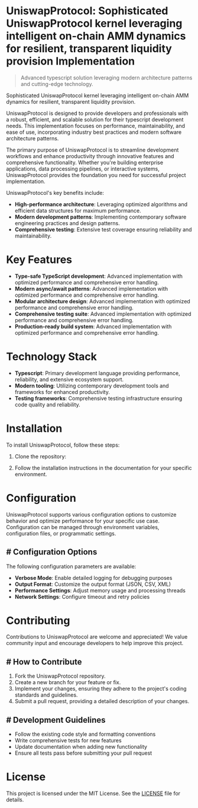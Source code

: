 <!-- fallback_UniswapProtocol_20251008120530_58496 -->

# UniswapProtocol: Sophisticated UniswapProtocol kernel leveraging intelligent on-chain AMM dynamics for resilient, transparent liquidity provision Implementation
> Advanced typescript solution leveraging modern architecture patterns and cutting-edge technology.

Sophisticated UniswapProtocol kernel leveraging intelligent on-chain AMM dynamics for resilient, transparent liquidity provision.

UniswapProtocol is designed to provide developers and professionals with a robust, efficient, and scalable solution for their typescript development needs. This implementation focuses on performance, maintainability, and ease of use, incorporating industry best practices and modern software architecture patterns.

The primary purpose of UniswapProtocol is to streamline development workflows and enhance productivity through innovative features and comprehensive functionality. Whether you're building enterprise applications, data processing pipelines, or interactive systems, UniswapProtocol provides the foundation you need for successful project implementation.

UniswapProtocol's key benefits include:

* **High-performance architecture**: Leveraging optimized algorithms and efficient data structures for maximum performance.
* **Modern development patterns**: Implementing contemporary software engineering practices and design patterns.
* **Comprehensive testing**: Extensive test coverage ensuring reliability and maintainability.

# Key Features

* **Type-safe TypeScript development**: Advanced implementation with optimized performance and comprehensive error handling.
* **Modern async/await patterns**: Advanced implementation with optimized performance and comprehensive error handling.
* **Modular architecture design**: Advanced implementation with optimized performance and comprehensive error handling.
* **Comprehensive testing suite**: Advanced implementation with optimized performance and comprehensive error handling.
* **Production-ready build system**: Advanced implementation with optimized performance and comprehensive error handling.

# Technology Stack

* **Typescript**: Primary development language providing performance, reliability, and extensive ecosystem support.
* **Modern tooling**: Utilizing contemporary development tools and frameworks for enhanced productivity.
* **Testing frameworks**: Comprehensive testing infrastructure ensuring code quality and reliability.

# Installation

To install UniswapProtocol, follow these steps:

1. Clone the repository:


2. Follow the installation instructions in the documentation for your specific environment.

# Configuration

UniswapProtocol supports various configuration options to customize behavior and optimize performance for your specific use case. Configuration can be managed through environment variables, configuration files, or programmatic settings.

## # Configuration Options

The following configuration parameters are available:

* **Verbose Mode**: Enable detailed logging for debugging purposes
* **Output Format**: Customize the output format (JSON, CSV, XML)
* **Performance Settings**: Adjust memory usage and processing threads
* **Network Settings**: Configure timeout and retry policies

# Contributing

Contributions to UniswapProtocol are welcome and appreciated! We value community input and encourage developers to help improve this project.

## # How to Contribute

1. Fork the UniswapProtocol repository.
2. Create a new branch for your feature or fix.
3. Implement your changes, ensuring they adhere to the project's coding standards and guidelines.
4. Submit a pull request, providing a detailed description of your changes.

## # Development Guidelines

* Follow the existing code style and formatting conventions
* Write comprehensive tests for new features
* Update documentation when adding new functionality
* Ensure all tests pass before submitting your pull request

# License

This project is licensed under the MIT License. See the [LICENSE](https://github.com/Hajjouz/UniswapProtocol/blob/main/LICENSE) file for details.
